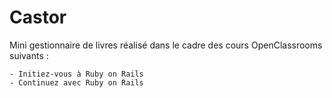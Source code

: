 # Castor

Mini gestionnaire de livres réalisé dans le cadre des cours OpenClassrooms suivants :

    - Initiez-vous à Ruby on Rails
    - Continuez avec Ruby on Rails
